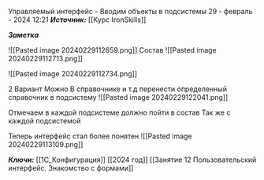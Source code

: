 
Управляемый интерфейс - Вводим объекты в подсистемы
 29 - февраль - 2024  12:21 
***Источник:***  [[Курс IronSkills]] 

***Заметка*** 


![[Pasted image 20240229112659.png]]
Состав
![[Pasted image 20240229112713.png]]

![[Pasted image 20240229112734.png]]

2 Вариант 
Можно В справочнике и т.д перенести определенный справочник в подсистему
![[Pasted image 20240229122041.png]]

Отмечаем в каждой подсистеме должно пойти в состав
Так же с каждой подсистемой

Теперь интерфейс стал более понятен
![[Pasted image 20240229113109.png]]

***Ключи:*** [[1С_Конфигурация]] [[2024 год]]  [[Занятие 12 Пользовательский интерфейс. Знакомство с формами]]
